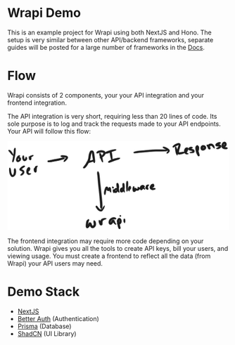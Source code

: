 # Wrapi Demo

This is an example project for Wrapi using both NextJS and Hono. The setup is very similar between other API/backend frameworks, separate guides will be posted for a large number of frameworks in the [Docs](https://docs.wrapi.dev).

# Flow
Wrapi consists of 2 components, your your API integration and your frontend integration. 

The API integration is very short, requiring less than 20 lines of code. Its sole purpose is to log and track the requests made to your API endpoints. Your API will follow this flow:

![API Flow](./docs/backend-flow.png)

The frontend integration may require more code depending on your solution. Wrapi gives you all the tools to create API keys, bill your users, and viewing usage. You must create a frontend to reflect all the data (from Wrapi) your API users may need.

# Demo Stack
- [NextJS](https://nextjs.org)
- [Better Auth](https://www.better-auth.com) (Authentication)
- [Prisma](https://prisma.io) (Database)
- [ShadCN](https://ui.shadcn.com) (UI Library)
